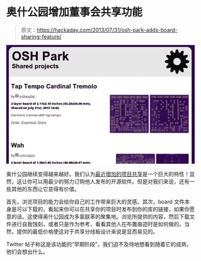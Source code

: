 # 奥什公园增加董事会共享功能

> 原文：<https://hackaday.com/2013/07/31/osh-park-adds-board-sharing-feature/>

![osh-park-board-sharing](img/1eadd73712c1b4d1f550d7f6af1618d2.png)

奥什公园继续变得越来越好。我们认为[最近增加的项目共享](http://oshpark.com/shared_projects)是一个巨大的特性！显然，这让你可以用最少的努力订购他人发布的开源软件。但是对我们来说，还有一些其他的东西让它变得有价值。

首先，浏览项目的能力会给你自己的工作带来巨大的灵感。其次，board 文件本身是可以下载的，看起来你可以在共享你的项目时发布到你的库的链接，如果你愿意的话。这使得奥什公园成为多氯联苯的聚集地。浏览所提供的内容，然后下载文件进行自我蚀刻，或者只是作为参考，看看其他人在布置痕迹时是如何做的。当然，提供的最低价格使这对于共享分线板设计来说是显而易见的。

Twitter 帖子称这是该功能的“早期阶段”。我们迫不及待地想看到随着它的成熟，他们会想出什么。